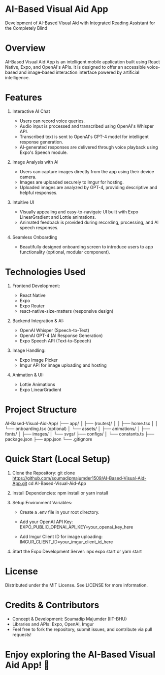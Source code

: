 # AI-Based Visual Aid App
   Development of AI-Based Visual Aid with Integrated Reading Assistant for the Completely Blind

# Overview
   AI-Based Visual Aid App is an intelligent mobile application built using React Native, Expo, and OpenAI's APIs.
   It is designed to offer an accessible voice-based and image-based interaction interface powered by artificial intelligence.

# Features
1. Interactive AI Chat
   - Users can record voice queries.
   - Audio input is processed and transcribed using OpenAI's Whisper API.
   - Transcribed text is sent to OpenAI's GPT-4 model for intelligent response generation.
   - AI-generated responses are delivered through voice playback using Expo's Speech module.

2. Image Analysis with AI
   - Users can capture images directly from the app using their device camera.
   - Images are uploaded securely to Imgur for hosting.
   - Uploaded images are analyzed by GPT-4, providing descriptive and helpful responses.

3. Intuitive UI
   - Visually appealing and easy-to-navigate UI built with Expo LinearGradient and Lottie animations.
   - Animated feedback is provided during recording, processing, and AI speech responses.

4. Seamless Onboarding
   - Beautifully designed onboarding screen to introduce users to app functionality (optional, modular component).

# Technologies Used
1. Frontend Development:
   - React Native
   - Expo
   - Expo Router
   - react-native-size-matters (responsive design)

2. Backend Integration & AI:
   - OpenAI Whisper (Speech-to-Text)
   - OpenAI GPT-4 (AI Response Generation)
   - Expo Speech API (Text-to-Speech)

3. Image Handling:
   - Expo Image Picker
   - Imgur API for image uploading and hosting

4. Animation & UI:
   - Lottie Animations
   - Expo LinearGradient

# Project Structure
AI-Based-Visual-Aid-App/
    ├── app/
    │    ├── (routes)/
    │    │     ├── home.tsx
    │    │     └── onboarding.tsx (optional)
    │    └── assets/
    │          ├── animations/
    │          ├── fonts/
    │          ├── images/
    │          └── svgs/
    ├── configs/
    │    └── constants.ts
    ├── package.json
    ├── app.json
    └── .gitignore

# Quick Start (Local Setup)
1. Clone the Repository:
      git clone https://github.com/soumadipmajumder1509/AI-Based-Visual-Aid-App.git
      cd AI-Based-Visual-Aid-App

2. Install Dependencies:
      npm install
          or
      yarn install

3. Setup Environment Variables:
      - Create a .env file in your root directory.
      - Add your OpenAI API Key:
            EXPO_PUBLIC_OPENAI_API_KEY=your_openai_key_here

      - Add Imgur Client ID for image uploading:
            IMGUR_CLIENT_ID=your_imgur_client_id_here

4. Start the Expo Development Server:
      npx expo start
           or
      yarn start

# License
   Distributed under the MIT License. See LICENSE for more information.

# Credits & Contributors
   - Concept & Development: Soumadip Majumder (IIT-BHU)
   - Libraries and APIs: Expo, OpenAI, Imgur
   - Feel free to fork the repository, submit issues, and contribute via pull requests!

# Enjoy exploring the AI-Based Visual Aid App! 🌟

